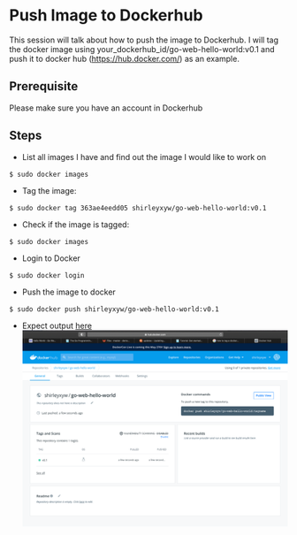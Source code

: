 # Push Image to Dockerhub
This session will talk about how to push the image to Dockerhub. I will tag the docker image using your_dockerhub_id/go-web-hello-world:v0.1 and push it to docker hub (https://hub.docker.com/) as an example.
##  Prerequisite
Please make sure you have an account in Dockerhub
## Steps
- List all images I have and find out the image I would like to work on
```
$ sudo docker images
```
- Tag the image:
```
$ sudo docker tag 363ae4eedd05 shirleyxyw/go-web-hello-world:v0.1
```
- Check if the image is tagged:
```
$ sudo docker images
```
- Login to Docker
```
$ sudo docker login
```
- Push the image to docker
```
$ sudo docker push shirleyxyw/go-web-hello-world:v0.1
```
- Expect output [here](https://hub.docker.com/repository/docker/shirleyxyw/go-web-hello-world)
![out](../images/out.png)



